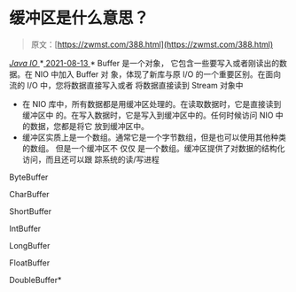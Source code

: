 <!--yml
category: 未分类
date: 0001-01-01 00:00:00
-->

# 缓冲区是什么意思？

> 原文：[https://zwmst.com/388.html](https://zwmst.com/388.html)

   [ *Java IO* ](https://zwmst.com/java-io)*[ <time datetime="2021-08-13T08:31:48+08:00"> 2021-08-13 </time> ](https://zwmst.com/388.html)  *   Buffer 是一个对象， 它包含一些要写入或者刚读出的数据。在 NIO 中加入 Buffer 对 象，体现了新库与原 I/O 的一个重要区别。在面向流的 I/O 中，您将数据直接写入或者 将数据直接读到 Stream 对象中
*   在 NIO 库中，所有数据都是用缓冲区处理的。在读取数据时，它是直接读到缓冲区中 的。在写入数据时，它是写入到缓冲区中的。任何时候访问 NIO 中的数据，您都是将它 放到缓冲区中。
*   缓冲区实质上是一个数组。通常它是一个字节数组，但是也可以使用其他种类的数组。 但是一个缓冲区不 仅仅 是一个数组。缓冲区提供了对数据的结构化访问，而且还可以跟 踪系统的读/写进程

ByteBuffer

CharBuffer

ShortBuffer

IntBuffer

LongBuffer

FloatBuffer

DoubleBuffer*